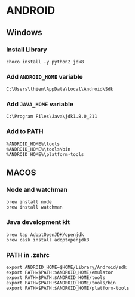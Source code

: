 # ANDROID

## Windows

### Install Library

```
choco install -y python2 jdk8
```

### Add `ANDROID_HOME` variable

```
C:\Users\thien\AppData\Local\Android\Sdk
```

### Add `JAVA_HOME` variable

```
C:\Program Files\Java\jdk1.8.0_211
```

### Add to PATH

```
%ANDROID_HOME%\tools
%ANDROID_HOME%\tools\bin
%ANDROID_HOME%\platform-tools
```

## MACOS

### Node and watchman

```
brew install node
brew install watchman
```

### Java development kit

```
brew tap AdoptOpenJDK/openjdk
brew cask install adoptopenjdk8
```

### PATH in .zshrc

```
export ANDROID_HOME=$HOME/Library/Android/sdk
export PATH=$PATH:$ANDROID_HOME/emulator
export PATH=$PATH:$ANDROID_HOME/tools
export PATH=$PATH:$ANDROID_HOME/tools/bin
export PATH=$PATH:$ANDROID_HOME/platform-tools
```
